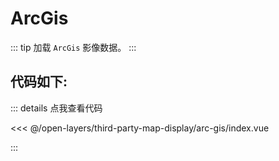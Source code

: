 <script setup>
import Map from './index.vue'
</script>
# ArcGis

::: tip
加载 `ArcGis` 影像数据。
:::

<Map />

## 代码如下:

::: details 点我查看代码

<<< @/open-layers/third-party-map-display/arc-gis/index.vue

:::